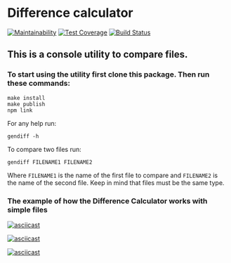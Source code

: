 # Difference calculator
[![Maintainability](https://api.codeclimate.com/v1/badges/58160e9f536148295794/maintainability)](https://codeclimate.com/github/Yoffic/frontend-project-lvl2/maintainability)
[![Test Coverage](https://api.codeclimate.com/v1/badges/58160e9f536148295794/test_coverage)](https://codeclimate.com/github/Yoffic/frontend-project-lvl2/test_coverage)
[![Build Status](https://travis-ci.com/Yoffic/frontend-project-lvl2.svg?branch=master)](https://travis-ci.com/Yoffic/frontend-project-lvl2)

## This is a console utility to compare files.   
### To start using the utility first clone this package. Then run these commands:
```
make install
make publish
npm link
```   

For any help run:   

```
gendiff -h
```   

To compare two files run:   

```
gendiff FILENAME1 FILENAME2

```   

Where `FILENAME1` is the name of the first file to compare and `FILENAME2` is the name of the second file. Keep in mind that files must be the same type.

### The example of how the Difference Calculator works with simple files  
[![asciicast](https://asciinema.org/a/DfCTXz6feBOI9YAlSfMuquBTa.svg)](https://asciinema.org/a/DfCTXz6feBOI9YAlSfMuquBTa)   

[![asciicast](https://asciinema.org/a/iSjYcbCDl4pq7z4GKwwzlLVsZ.svg)](https://asciinema.org/a/iSjYcbCDl4pq7z4GKwwzlLVsZ)

[![asciicast](https://asciinema.org/a/KLCWAkQXBkAimcIdG8P49K6hJ.svg)](https://asciinema.org/a/KLCWAkQXBkAimcIdG8P49K6hJ)